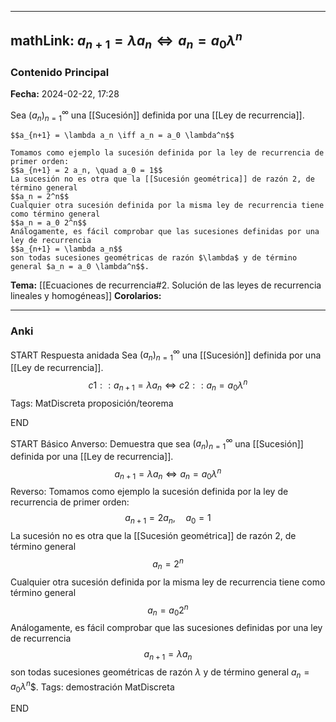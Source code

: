 
---
mathLink: $a_{n+1} = \lambda a_n \iff a_n = a_0 \lambda^n$
---
### Contenido Principal

**Fecha:** 2024-02-22, 17:28

Sea $(a_n)_{n=1}^\infty$ una [[Sucesión]] definida por una [[Ley de recurrencia]].

```ad-proposition
$$a_{n+1} = \lambda a_n \iff a_n = a_0 \lambda^n$$
```


```ad-proof
Tomamos como ejemplo la sucesión definida por la ley de recurrencia de primer orden:
$$a_{n+1} = 2 a_n, \quad a_0 = 1$$
La sucesión no es otra que la [[Sucesión geométrica]] de razón 2, de término general
$$a_n = 2^n$$
Cualquier otra sucesión definida por la misma ley de recurrencia tiene como término general
$$a_n = a_0 2^n$$
Análogamente, es fácil comprobar que las sucesiones definidas por una ley de recurrencia
$$a_{n+1} = \lambda a_n$$
son todas sucesiones geométricas de razón $\lambda$ y de término general $a_n = a_0 \lambda^n$$.
```



**Tema:** [[Ecuaciones de recurrencia#2. Solución de las leyes de recurrencia lineales y homogéneas]]
**Corolarios:**

---
### Anki

START
Respuesta anidada
Sea $(a_n)_{n=1}^\infty$ una [[Sucesión]] definida por una [[Ley de recurrencia]].
$${{c1::a_{n+1} = \lambda a_n}} \iff {{c2::a_n = a_0 \lambda^n}}$$
Tags: MatDiscreta proposición/teorema
<!--ID: 1708973800649-->
END

START
Básico
Anverso: Demuestra que sea $(a_n)_{n=1}^\infty$ una [[Sucesión]] definida por una [[Ley de recurrencia]].
$$a_{n+1} = \lambda a_n \iff a_n = a_0 \lambda^n$$
Reverso: Tomamos como ejemplo la sucesión definida por la ley de recurrencia de primer orden:
$$a_{n+1} = 2 a_n, \quad a_0 = 1$$
La sucesión no es otra que la [[Sucesión geométrica]] de razón 2, de término general
$$a_n = 2^n$$
Cualquier otra sucesión definida por la misma ley de recurrencia tiene como término general
$$a_n = a_0 2^n$$
Análogamente, es fácil comprobar que las sucesiones definidas por una ley de recurrencia
$$a_{n+1} = \lambda a_n$$
son todas sucesiones geométricas de razón $\lambda$ y de término general $a_n = a_0 \lambda^n$$.
Tags: demostración MatDiscreta
<!--ID: 1708973800654-->
END

